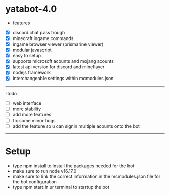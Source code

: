 # yatabot-4.0

- features
 - [X] discord chat pass trough
 - [X] minecraft ingame commands
 - [X] ingame browser viewer (prismarine viewer)
 - [X] modular javascript
 - [X] easy to setup
 - [X] supports microsoft acounts and mojang acounts
 - [X] latest api version for discord and mineflayer
 - [X] nodejs framework
 - [X] interchangeable settings within mcmodules.json
  ___________________________________________________
  -todo
   - [ ] web interface
   - [ ] more stability
   - [ ] add more features
   - [ ] fix some minor bugs
   - [ ] add the feature so u can signin multiple acounts onto the bot
 
 _____________________________________________________
 
 # Setup
 
 - type npm install to install the packages needed for the bot
 - make sure to run node v16.17.0 
 - make sure to link the correct information in the mcmodules.json file for the bot configuration
 - type npm start in ur terminal to startup the bot
